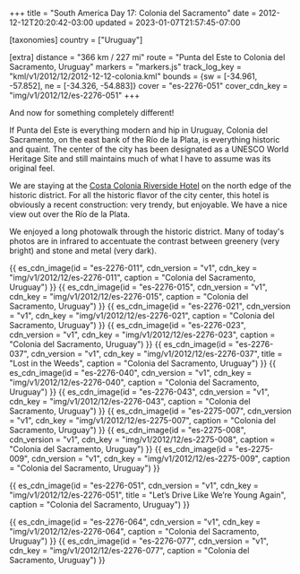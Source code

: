 +++
title = "South America Day 17: Colonia del Sacramento"
date = 2012-12-12T20:20:42-03:00
updated = 2023-01-07T21:57:45-07:00

[taxonomies]
country = ["Uruguay"]

[extra]
distance = "366 km / 227 mi"
route = "Punta del Este to Colonia del Sacramento, Uruguay"
markers = "markers.js"
track_log_key = "kml/v1/2012/12/2012-12-12-colonia.kml"
bounds = {sw = [-34.961, -57.852], ne = [-34.326, -54.883]}
cover = "es-2276-051"
cover_cdn_key = "img/v1/2012/12/es-2276-051"
+++

And now for something completely different!

<!-- more -->

If Punta del Este is everything modern and hip in Uruguay, Colonia del Sacramento, on the east bank of the Río de la Plata, is everything historic and quaint. The center of the city has been designated as a UNESCO World Heritage Site and still maintains much of what I have to assume was its original feel.

We are staying at the [Costa Colonia Riverside Hotel](https://www.costacolonia.com/costa-colonia/es/index.html) on the north edge of the historic district. For all the historic flavor of the city center, this hotel is obviously a recent construction: very trendy, but enjoyable. We have a nice view out over the Río de la Plata.

We enjoyed a long photowalk through the historic district. Many of today's photos are in infrared to accentuate the contrast between greenery (very bright) and stone and metal (very dark).

{{ es_cdn_image(id = "es-2276-011", cdn_version = "v1", cdn_key = "img/v1/2012/12/es-2276-011", caption = "Colonia del Sacramento, Uruguay") }}
{{ es_cdn_image(id = "es-2276-015", cdn_version = "v1", cdn_key = "img/v1/2012/12/es-2276-015", caption = "Colonia del Sacramento, Uruguay") }}
{{ es_cdn_image(id = "es-2276-021", cdn_version = "v1", cdn_key = "img/v1/2012/12/es-2276-021", caption = "Colonia del Sacramento, Uruguay") }}
{{ es_cdn_image(id = "es-2276-023", cdn_version = "v1", cdn_key = "img/v1/2012/12/es-2276-023", caption = "Colonia del Sacramento, Uruguay") }}
{{ es_cdn_image(id = "es-2276-037", cdn_version = "v1", cdn_key = "img/v1/2012/12/es-2276-037", title = "Lost in the Weeds", caption = "Colonia del Sacramento, Uruguay") }}
{{ es_cdn_image(id = "es-2276-040", cdn_version = "v1", cdn_key = "img/v1/2012/12/es-2276-040", caption = "Colonia del Sacramento, Uruguay") }}
{{ es_cdn_image(id = "es-2276-043", cdn_version = "v1", cdn_key = "img/v1/2012/12/es-2276-043", caption = "Colonia del Sacramento, Uruguay") }}
{{ es_cdn_image(id = "es-2275-007", cdn_version = "v1", cdn_key = "img/v1/2012/12/es-2275-007", caption = "Colonia del Sacramento, Uruguay") }}
{{ es_cdn_image(id = "es-2275-008", cdn_version = "v1", cdn_key = "img/v1/2012/12/es-2275-008", caption = "Colonia del Sacramento, Uruguay") }}
{{ es_cdn_image(id = "es-2275-009", cdn_version = "v1", cdn_key = "img/v1/2012/12/es-2275-009", caption = "Colonia del Sacramento, Uruguay") }}

{{ es_cdn_image(id = "es-2276-051", cdn_version = "v1", cdn_key = "img/v1/2012/12/es-2276-051", title = "Let’s Drive Like We’re Young Again", caption = "Colonia del Sacramento, Uruguay") }}

{{ es_cdn_image(id = "es-2276-064", cdn_version = "v1", cdn_key = "img/v1/2012/12/es-2276-064", caption = "Colonia del Sacramento, Uruguay") }}
{{ es_cdn_image(id = "es-2276-077", cdn_version = "v1", cdn_key = "img/v1/2012/12/es-2276-077", caption = "Colonia del Sacramento, Uruguay") }}
